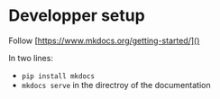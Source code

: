 # Developper setup

Follow [https://www.mkdocs.org/getting-started/]()

In two lines: 
- `pip install mkdocs`
- `mkdocs serve` in the directroy of the documentation

